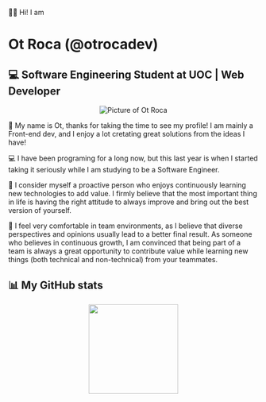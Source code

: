 
👋🏼 Hi! I am 
# Ot Roca (@otrocadev)
## 💻 **Software Engineering Student at UOC | Web Developer**

<p align="center" width="300">
  <img src="./otroca.avif" alt="Picture of Ot Roca">
</p>

🙂 My name is Ot, thanks for taking the time to see my profile! I am mainly a Front-end dev, and I enjoy a lot cretating great solutions from the ideas I have!

💻 I have been programing for a long now, but this last year is when I started taking it seriously while I am studying to be a Software Engineer.

🧩 I consider myself a proactive person who enjoys continuously learning new technologies to add value. I firmly believe that the most important thing in life is having the right attitude to always improve and bring out the best version of yourself.

🤝 I feel very comfortable in team environments, as I believe that diverse perspectives and opinions usually lead to a better final result. As someone who believes in continuous growth, I am convinced that being part of a team is always a great opportunity to contribute value while learning new things (both technical and non-technical) from your teammates.

## 📊 My GitHub stats
<p align="center" display="flex">
  <img src="https://github-readme-stats.vercel.app/api/top-langs/?username=otrocadev&layout=compact&theme=radical" height="180">
</p>
